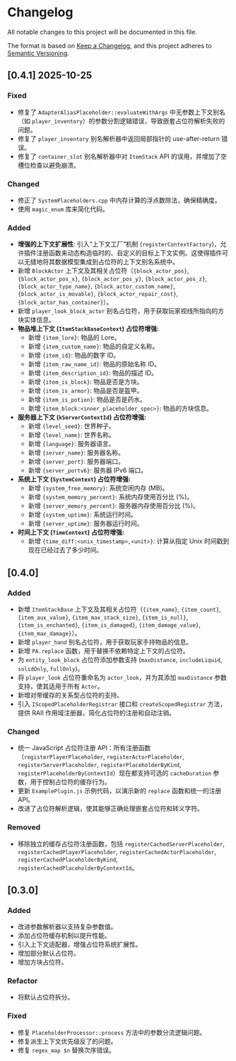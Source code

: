 # Changelog

All notable changes to this project will be documented in this file.

The format is based on [Keep a Changelog](https://keepachangelog.com/en/1.0.0/),
and this project adheres to [Semantic Versioning](https://semver.org/spec/v2.0.0.html).



## [0.4.1] 2025-10-25

### Fixed
- 修复了 `AdapterAliasPlaceholder::evaluateWithArgs` 中无参数上下文别名（如 `player_inventory`）的参数分割逻辑错误，导致嵌套占位符解析失败的问题。
- 修复了 `player_inventory` 别名解析器中返回局部指针的 use-after-return 错误。
- 修复了 `container_slot` 别名解析器中对 `ItemStack` API 的误用，并增加了空槽位检查以避免崩溃。

### Changed
- 修正了 `SystemPlaceholders.cpp` 中内存计算的浮点数除法，确保精确度。
- 使用 `magic_enum` 库来简化代码。
### Added
- **增强的上下文扩展性**: 引入“上下文工厂”机制 (`registerContextFactory`)，允许插件注册函数来动态构造临时的、自定义的目标上下文实例。这使得插件可以无缝地将其数据模型集成到占位符的上下文别名系统中。
- 新增 `BlockActor` 上下文及其相关占位符（`{block_actor_pos}`, `{block_actor_pos_x}`, `{block_actor_pos_y}`, `{block_actor_pos_z}`, `{block_actor_type_name}`, `{block_actor_custom_name}`, `{block_actor_is_movable}`, `{block_actor_repair_cost}`, `{block_actor_has_container}`）。
- 新增 `player_look_block_actor` 别名占位符，用于获取玩家视线所指向的方块实体信息。
- **物品堆上下文 (`ItemStackBaseContext`) 占位符增强:**
    - 新增 `{item_lore}`: 物品的 Lore。
    - 新增 `{item_custom_name}`: 物品的自定义名称。
    - 新增 `{item_id}`: 物品的数字 ID。
    - 新增 `{item_raw_name_id}`: 物品的原始名称 ID。
    - 新增 `{item_description_id}`: 物品的描述 ID。
    - 新增 `{item_is_block}`: 物品是否是方块。
    - 新增 `{item_is_armor}`: 物品是否是盔甲。
    - 新增 `{item_is_potion}`: 物品是否是药水。
    - 新增 `{item_block:<inner_placeholder_spec>}`: 物品的方块信息。
- **服务器上下文 (`kServerContextId`) 占位符增强:**
    - 新增 `{level_seed}`: 世界种子。
    - 新增 `{level_name}`: 世界名称。
    - 新增 `{language}`: 服务器语言。
    - 新增 `{server_name}`: 服务器名称。
    - 新增 `{server_port}`: 服务器端口。
    - 新增 `{server_portv6}`: 服务器 IPv6 端口。
- **系统上下文 (`SystemContext`) 占位符增强:**
    - 新增 `{system_free_memory}`: 系统空闲内存 (MB)。
    - 新增 `{system_memory_percent}`: 系统内存使用百分比 (%)。
    - 新增 `{server_memory_percent}`: 服务器内存使用百分比 (%)。
    - 新增 `{system_uptime}`: 系统运行时间。
    - 新增 `{server_uptime}`: 服务器运行时间。
- **时间上下文 (`TimeContext`) 占位符增强:**
    - 新增 `{time_diff:<unix_timestamp>,<unit>}`: 计算从指定 Unix 时间戳到现在已经过去了多少时间。

## [0.4.0]

### Added
- 新增 `ItemStackBase` 上下文及其相关占位符（`{item_name}`, `{item_count}`, `{item_aux_value}`, `{item_max_stack_size}`, `{item_is_null}`, `{item_is_enchanted}`, `{item_is_damaged}`, `{item_damage_value}`, `{item_max_damage}`）。
- 新增 `player_hand` 别名占位符，用于获取玩家手持物品的信息。
- 新增 `PA.replace` 函数，用于替换不依赖特定上下文的占位符。
- 为 `entity_look_block` 占位符添加参数支持 (`maxDistance`, `includeLiquid`, `solidOnly`, `fullOnly`)。
- 将 `player_look` 占位符重命名为 `actor_look`，并为其添加 `maxDistance` 参数支持，使其适用于所有 `Actor`。
- 新增对带缓存的关系型占位符的支持。
- 引入 `IScopedPlaceholderRegistrar` 接口和 `createScopedRegistrar` 方法，提供 RAII 作用域注册器，简化占位符的注册和自动注销。

### Changed
- 统一 JavaScript 占位符注册 API：所有注册函数（`registerPlayerPlaceholder`, `registerActorPlaceholder`, `registerServerPlaceholder`, `registerPlaceholderByKind`, `registerPlaceholderByContextId`）现在都支持可选的 `cacheDuration` 参数，用于控制占位符的缓存行为。
- 更新 `ExamplePlugin.js` 示例代码，以演示新的 `replace` 函数和统一的注册 API。
- 改进了占位符解析逻辑，使其能够正确处理嵌套占位符和转义字符。

### Removed
- 移除独立的缓存占位符注册函数，包括 `registerCachedServerPlaceholder`, `registerCachedPlayerPlaceholder`, `registerCachedActorPlaceholder`, `registerCachedPlaceholderByKind`, `registerCachedPlaceholderByContextId`。

## [0.3.0]

### Added
- 改进参数解析器以支持复杂参数值。
- 添加占位符缓存机制以提升性能。
- 引入上下文适配器，增强占位符系统扩展性。
- 增加部分默认占位符。
- 增加方块占位符。

### Refactor
- 将默认占位符拆分。

### Fixed
- 修复 `PlaceholderProcessor::process` 方法中的参数分流逻辑问题。
- 修复派生上下文优先级反了的问题。
- 修复 `regex_map $n` 替换次序错误。
